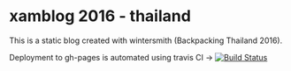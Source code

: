 # xamblog 2016 - thailand
This is a static blog created with wintersmith (Backpacking Thailand 2016).

Deployment to gh-pages is automated using travis CI -> [![Build Status](https://travis-ci.org/mxklb/xamblog2016.svg?branch=master)](https://travis-ci.org/mxklb/xamblog2016)

